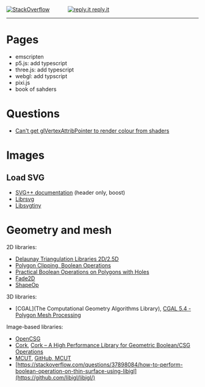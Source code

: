 [![StackOverflow](https://stackexchange.com/users/flair/7322082.png)](https://stackoverflow.com/users/5577765/rabbid76?tab=profile) &nbsp;&nbsp;&nbsp;&nbsp;&nbsp;&nbsp;&nbsp;&nbsp;&nbsp;&nbsp; [![reply.it](resource/logo/Repl_it_logo_80.png) reply.it](https://repl.it/repls/folder/PyGame%20Examples)

---

# Pages

- emscripten
- p5.js: add typescript
- three.js: add typescript
- webgl: add typscript
- pixi.js
- book of sahders

# Questions

- [Can't get glVertexAttribPointer to render colour from shaders](https://stackoverflow.com/questions/50519828/applying-a-perspective-transformation-matrix-from-gimp-into-a-glsl-shader/50522311#50522311)

# Images

## Load SVG

- [SVG++ documentation](http://svgpp.org/) (header only, boost)
- [Librsvg](https://wiki.gnome.org/action/show/Projects/LibRsvg)
- [Libsvgtiny](http://www.netsurf-browser.org/projects/libsvgtiny/)

# Geometry and mesh

2D libraries:

- [Delaunay Triangulation Libraries 2D/2.5D](https://www.geom.at/products/fade2d/)
- [Polygon Clipping, Boolean Operations](https://www.geom.at/boolean-operations/)
- [Practical Boolean Operations on Polygons with Holes](https://www.geom.at/boolean-operations-on-polygons-with-holes/)
- [Fade2D](https://github.com/Lee0326/Fade2D)
- [ShapeOp](https://www.shapeop.org/index.php)

3D libraries:

- [CGAL](The Computational Geometry Algorithms Library), [CGAL 5.4 - Polygon Mesh Processing](https://doc.cgal.org/latest/Polygon_mesh_processing/index.html#title17)

Image-based libraries:

- [OpenCSG](http://www.opencsg.org/)
- [Cork](https://github.com/gilbo/cork), [Cork – A High Performance Library for Geometric Boolean/CSG Operations](https://stephanfr.blog/2016/03/21/cork-a-high-performance-library-for-geometric-booleancsg-operations/)
- [MCUT](https://cutdigital.github.io/mcut.site/), [GitHub, MCUT](https://github.com/cutdigital/mcut#mcut-star-star-star-star-star)
- [https://stackoverflow.com/questions/37898084/how-to-perform-boolean-operation-on-thin-surface-using-libigl](https://github.com/libigl/libigl/)
